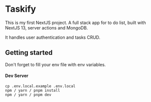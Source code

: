 # Taskify

This is my first NextJS project. A full stack app for to do list, built with NextJS 13, server actions and MongoDB. 

It handles user authentication and tasks CRUD.

## Getting started

Don't forget to fill your env file with env variables.

#### Dev Server
```
cp .env.local.example .env.local
npm / yarn / pnpm install
npm / yarn / pnpm dev
```
